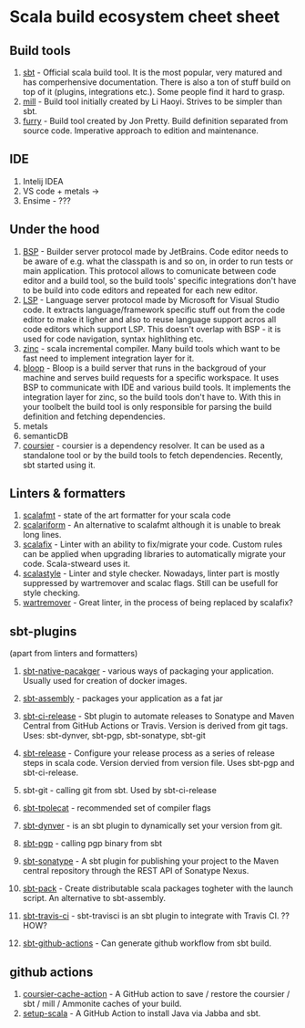 # Scala build ecosystem cheet sheet


## Build tools

1. [sbt](https://www.scala-sbt.org/) - Official scala build tool. It is the most popular, very matured and has comperhensive documentation. 
  There is also a ton of stuff build on top of it (plugins, integrations etc.). Some people find it hard to grasp.
3. [mill](https://github.com/com-lihaoyi/mill) - Build tool initially created by Li Haoyi. Strives to be simpler than sbt.
4. [furry](https://github.com/propensive/fury) - Build tool created by Jon Pretty. Build definition separated from source code. Imperative approach to edition and maintenance.

## IDE

1. Intelij IDEA
2. VS code + metals -> 
3. Ensime - ???

## Under the hood

1. [BSP](https://build-server-protocol.github.io/) - Builder server protocol made by JetBrains. Code editor needs to be aware of e.g. what the classpath is and so on, in order to run tests or main application. This protocol allows to comunicate between code editor and a build tool, so the build tools' specific integrations don't have to be build into code editors and repeated for each new editor. 
2. [LSP](https://microsoft.github.io/language-server-protocol/) - Language server protocol made by Microsoft for Visual Studio code. It extracts language/framework specific stuff out from the code editor to make it ligher and also to reuse language support acros all code editors which support LSP. This doesn't overlap with BSP - it is used for code navigation, syntax highlithing etc.
3. [zinc](https://github.com/sbt/zinc) - scala incremental compiler. Many build tools which want to be fast need to implement integration layer for it.
4. [bloop](https://scalacenter.github.io/bloop/) - Bloop is a build server that runs in the backgroud of your machine and serves build requests for a specific workspace. It uses BSP to communicate with IDE and various build tools. It implements the integration layer for zinc, so the build tools don't have to. With this in your toolbelt the build tool is only responsible for parsing the build definition and fetching dependencies.
5. metals
6. semanticDB
7. [coursier](https://github.com/coursier/coursier) - coursier is a dependency resolver. It can be used as a standalone tool or by the build tools to fetch dependencies. Recently, sbt started using it.

## Linters & formatters
1. [scalafmt](https://scalameta.org/scalafmt/) - state of the art formatter for your scala code
2. [scalariform](https://github.com/scala-ide/scalariform) - An alternative to scalafmt although it is unable to break long lines.
3. [scalafix](https://github.com/scalacenter/scalafix) - Linter with an ability to fix/migrate your code. Custom rules can be applied when upgrading libraries to automatically migrate your code. Scala-stweard uses it.
4. [scalastyle](http://www.scalastyle.org/) - Linter and style checker. Nowadays, linter part is mostly suppressed by wartremover and scalac flags. Still can be usefull for style checking.
5. [wartremover](https://www.wartremover.org/) - Great linter, in the process of being replaced by scalafix?

## sbt-plugins
(apart from linters and formatters)
1. [sbt-native-pacakger](https://github.com/sbt/sbt-native-packager) - various ways of packaging your application. Usually used for creation of docker images.
2. [sbt-assembly](https://github.com/sbt/sbt-assembly) - packages your application as a fat jar
3. [sbt-ci-release](https://github.com/olafurpg/sbt-ci-release) - Sbt plugin to automate releases to Sonatype and Maven Central from GitHub Actions or Travis. Version is derived from git tags. Uses: sbt-dynver, sbt-pgp, sbt-sonatype, sbt-git

4. [sbt-release](https://github.com/sbt/sbt-release) - Configure your release process as a series of release steps in scala code. Version dervied from version file. Uses sbt-pgp and sbt-ci-release.
5. sbt-git - calling git from sbt. Used by sbt-ci-release
6. [sbt-tpolecat](https://github.com/DavidGregory084/sbt-tpolecat) - recommended set of compiler flags
7. [sbt-dynver](https://github.com/dwijnand/sbt-dynver) - is an sbt plugin to dynamically set your version from git.
8. [sbt-pgp](https://github.com/sbt/sbt-pgp) - calling pgp binary from sbt
9. [sbt-sonatype](https://github.com/xerial/sbt-sonatype) - A sbt plugin for publishing your project to the Maven central repository through the REST API of Sonatype Nexus.
10. [sbt-pack](https://github.com/xerial/sbt-pack) - Create distributable scala packages togheter with the launch script. An alternative to sbt-assembly.
11. [sbt-travis-ci](https://github.com/dwijnand/sbt-travisci) - sbt-travisci is an sbt plugin to integrate with Travis CI. ?? HOW?
12. [sbt-github-actions](https://github.com/djspiewak/sbt-github-actions) - Can generate github workflow from sbt build.

## github actions
1. [coursier-cache-action](https://github.com/coursier/cache-action) - A GitHub action to save / restore the coursier / sbt / mill / Ammonite caches of your build.
2. [setup-scala](https://github.com/olafurpg/setup-scala) - A GitHub Action to install Java via Jabba and sbt.

